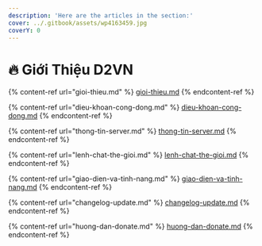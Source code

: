 ```yaml
---
description: 'Here are the articles in the section:'
cover: ../.gitbook/assets/wp4163459.jpg
coverY: 0
---
```


# 🔥 Giới Thiệu D2VN

{% content-ref url="gioi-thieu.md" %}
[gioi-thieu.md](gioi-thieu.md)
{% endcontent-ref %}

{% content-ref url="dieu-khoan-cong-dong.md" %}
[dieu-khoan-cong-dong.md](dieu-khoan-cong-dong.md)
{% endcontent-ref %}

{% content-ref url="thong-tin-server.md" %}
[thong-tin-server.md](thong-tin-server.md)
{% endcontent-ref %}

{% content-ref url="lenh-chat-the-gioi.md" %}
[lenh-chat-the-gioi.md](lenh-chat-the-gioi.md)
{% endcontent-ref %}

{% content-ref url="giao-dien-va-tinh-nang.md" %}
[giao-dien-va-tinh-nang.md](giao-dien-va-tinh-nang.md)
{% endcontent-ref %}

{% content-ref url="changelog-update.md" %}
[changelog-update.md](changelog-update.md)
{% endcontent-ref %}

{% content-ref url="huong-dan-donate.md" %}
[huong-dan-donate.md](huong-dan-donate.md)
{% endcontent-ref %}
